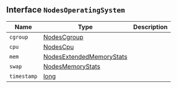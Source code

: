 ## Interface `NodesOperatingSystem`

| Name | Type | Description |
| - | - | - |
| `cgroup` | [NodesCgroup](./NodesCgroup.md) | &nbsp; |
| `cpu` | [NodesCpu](./NodesCpu.md) | &nbsp; |
| `mem` | [NodesExtendedMemoryStats](./NodesExtendedMemoryStats.md) | &nbsp; |
| `swap` | [NodesMemoryStats](./NodesMemoryStats.md) | &nbsp; |
| `timestamp` | [long](./long.md) | &nbsp; |
